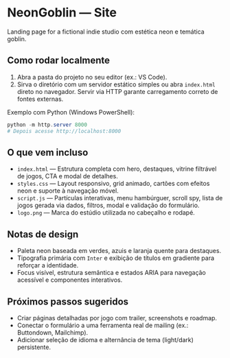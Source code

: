 # NeonGoblin — Site

Landing page for a fictional indie studio com estética neon e temática goblin.

## Como rodar localmente

1. Abra a pasta do projeto no seu editor (ex.: VS Code).
2. Sirva o diretório com um servidor estático simples ou abra `index.html` direto no navegador. Servir via HTTP garante carregamento correto de fontes externas.

Exemplo com Python (Windows PowerShell):

```powershell
python -m http.server 8000
# Depois acesse http://localhost:8000
```

## O que vem incluso

- `index.html` — Estrutura completa com hero, destaques, vitrine filtrável de jogos, CTA e modal de detalhes.
- `styles.css` — Layout responsivo, grid animado, cartões com efeitos neon e suporte à navegação móvel.
- `script.js` — Partículas interativas, menu hambúrguer, scroll spy, lista de jogos gerada via dados, filtros, modal e validação do formulário.
- `logo.png` — Marca do estúdio utilizada no cabeçalho e rodapé.

## Notas de design

- Paleta neon baseada em verdes, azuis e laranja quente para destaques.
- Tipografia primária com `Inter` e exibição de títulos em gradiente para reforçar a identidade.
- Focus visível, estrutura semântica e estados ARIA para navegação acessível e componentes interativos.

## Próximos passos sugeridos

- Criar páginas detalhadas por jogo com trailer, screenshots e roadmap.
- Conectar o formulário a uma ferramenta real de mailing (ex.: Buttondown, Mailchimp).
- Adicionar seleção de idioma e alternância de tema (light/dark) persistente.
